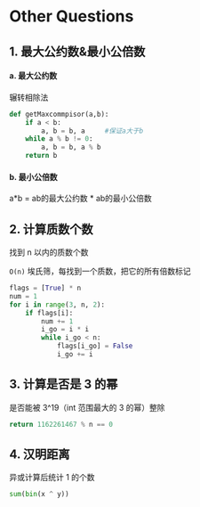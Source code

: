 # Other Questions

## 1. 最大公约数&最小公倍数

#### a. 最大公约数

辗转相除法

```python
def getMaxcommpisor(a,b):
    if a < b:
        a, b = b, a     #保证a大于b
    while a % b != 0:
        a, b = b, a % b
    return b
```

#### b. 最小公倍数

a*b = ab的最大公约数 * ab的最小公倍数

## 2. 计算质数个数

找到 n 以内的质数个数

`O(n)` 埃氏筛，每找到一个质数，把它的所有倍数标记

```python
flags = [True] * n
num = 1
for i in range(3, n, 2):
    if flags[i]:
        num += 1
        i_go = i * i
        while i_go < n:
            flags[i_go] = False
            i_go += i
```

## 3. 计算是否是 3 的幂

是否能被 3^19（int 范围最大的 3 的幂）整除

```python
return 1162261467 % n == 0
```

## 4. 汉明距离

异或计算后统计 1 的个数

```python
sum(bin(x ^ y))
```
